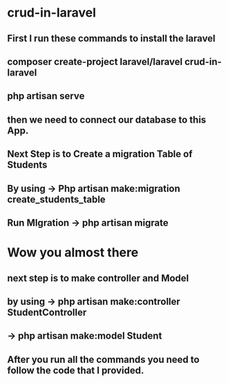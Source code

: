 # crud-in-laravel
 
## First I run these commands to install the laravel

## composer create-project laravel/laravel crud-in-laravel
## php artisan serve
## then we need to connect our database to this App.
## Next Step is to Create a migration Table of Students 
## By using -> Php artisan make:migration create_students_table
## Run MIgration -> php artisan migrate

# Wow you almost there 

## next step is to make controller and Model
## by using -> php artisan make:controller StudentController
## -> php artisan make:model Student

## After you run all the commands you need to follow the code that I provided.

